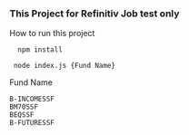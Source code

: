 ### This Project for Refinitiv Job test only

How to run this project

```
  npm install
```

```
 node index.js {Fund Name}
```

Fund Name

```
B-INCOMESSF
BM70SSF
BEQSSF
B-FUTURESSF
```
